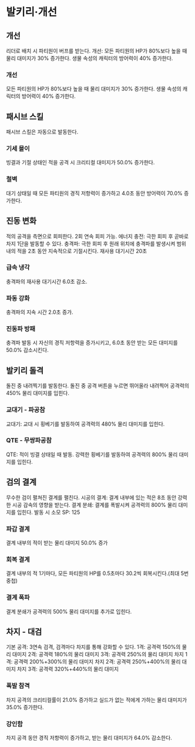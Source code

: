 # 발키리·개선

## 개선

리더로 배치 시 파티원이 버프를 받는다.
개선: 모든 파티원의 HP가 80%보다 높을 때 물리 대미지가 30% 증가한다. 생물 속성의 캐릭터의 방어력이 40% 증가한다.

### 개선

모든 파티원의 HP가 80%보다 높을 때 물리 대미지가 30% 증가한다. 생물 속성의 캐릭터의 방어력이 40% 증가한다.

## 패시브 스킬

패시브 스킬은 자동으로 발동한다.

### 기세 몰이

빙결과 기절 상태인 적을 공격 시 크리티컬 대미지가 50.0% 증가한다.

### 철벽

대기 상태일 때 모든 파티원의 경직 저항력이 증가하고 4.0초 동안 방어력이 70.0% 증가한다.

## 진동 변화

적의 공격을 측면으로 회피한다. 2회 연속 회피 가능.
에너지 충전: 극한 회피 후 곧바로 차지 1단을 발동할 수 있다.
충격파: 극한 회피 후 원래 위치에 충격파를 발생시켜 범위 내의 적을 2초 동안 지속적으로 기절시킨다. 재사용 대기시간 20초

### 급속 냉각

충격파의 재사용 대기시간 6.0초 감소.

### 파동 강화

충격파의 지속 시간 2.0초 증가.

### 진동파 방패

충격파 발동 시 자신의 경직 저항력을 증가시키고, 6.0초 동안 받는 모든 대미지를 50.0% 감소시킨다.

## 발키리 돌격

돌진 중 내려찍기를 발동한다.
돌진 중 공격 버튼을 누르면 뛰어올라 내려찍어 공격력의 450% 물리 대미지를 입힌다.

### 교대기 - 파공참

교대기: 교대 시 횡베기를 발동하여 공격력의 480% 물리 대미지를 입힌다.

### QTE - 무쌍파공참

QTE: 적이 빙결 상태일 때 발동. 강력한 횡베기를 발동하여 공격력의 800% 물리 대미지를 입힌다.

## 검의 결계

무수한 검이 펼쳐진 결계를 펼친다.
시공의 결계: 결계 내부에 있는 적은 8초 동안 강력한 시공 감속의 영향을 받는다.
결계 분쇄: 결계를 폭발시켜 공격력의 800% 물리 대미지를 입힌다.
발동 시 소모 SP: 125

### 파갑 결계

결계 내부의 적이 받는 물리 대미지 50.0% 증가

### 회복 결계

결계 내부의 적 1기마다, 모든 파티원의 HP를 0.5초마다 30.2씩 회복시킨다.(최대 5번 중첩)

### 결계 폭파

결계 분쇄가 공격력의 500% 물리 대미지를 추가로 입힌다.

## 차지 - 대검

기본 공격: 3연속 검격, 검격마다 차지를 통해 강화할 수 있다.
1격: 공격력 150%의 물리 대미지
2격: 공격력 180%의 물리 대미지
3격: 공격력 250%의 물리 대미지
차지 1격: 공격력 200%+300%의 물리 대미지
차지 2격: 공격력 250%+400%의 물리 대미지
차지 3격: 공격력 320%+440%의 물리 대미지

### 폭발 참격

차지 공격의 크리티컬률이 21.0% 증가하고 실드가 없는 적에게 가하는 물리 대미지가 35.0% 증가한다.

### 강인함

차지 공격 동안 경직 저항력이 증가하고, 받는 물리 대미지가 64.0% 감소한다.
